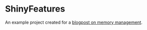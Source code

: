 # ShinyFeatures
An example project created for a [blogpost on memory management](https://kairadiagne.github.io/2017/05/31/Memory-management-in-Swift.html).
